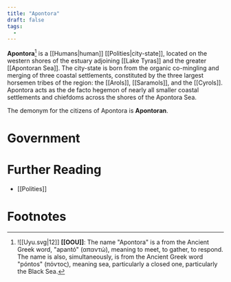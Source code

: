 ```yaml
---
title: "Apontora"
draft: false
tags:
  - 
---
```


**Apontora**[^sar] is a [[Humans|human]] [[Polities|city-state]], located on the western shores of the estuary adjoining [[Lake Tyras]] and the greater [[Apontoran Sea]]. The city-state is born from the organic co-mingling and merging of three coastal settlements, constituted by the three largest horsemen tribes of the region: the [[Arols]], [[Saramols]], and the [[Cyrols]]. Apontora acts as the de facto hegemon of nearly all smaller coastal settlements and chiefdoms across the shores of the Apontora Sea.

The demonym for the citizens of Apontora is **Apontoran**.

# Government


# Further Reading
- [[Polities]]

# Footnotes
[^sar]:![[Uyu.svg|12]] **[[OOU]]**: The name "Apontora" is a from the Ancient Greek word, "apantó" (απαντώ), meaning to meet, to gather, to respond. The name is also, simultaneously, is from the Ancient Greek word "póntos" (πόντος), meaning sea, particularly a closed one, particularly the Black Sea.